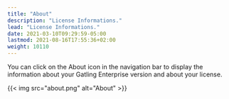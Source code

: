 ```yaml
---
title: "About"
description: "License Informations."
lead: "License Informations."
date: 2021-03-10T09:29:59-05:00
lastmod: 2021-08-16T17:55:36+02:00
weight: 10110
---
```


You can click on the About icon in the navigation bar to display the information about your Gatling Enterprise version and about your license.

{{< img src="about.png" alt="About" >}}
